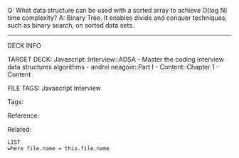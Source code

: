 Q: What data structure can be used with a sorted array to achieve O(log N) time complexity?
A: Binary Tree. It enables divide and conquer techniques, such as binary search, on sorted data sets.
<!--ID: 1689972344248-->



---

DECK INFO

TARGET DECK: Javascript::Interview::ADSA - Master the coding interview data structures algorithms - andrei neagoie::Part I - Content::Chapter 1 - Content

FILE TAGS: Javascript Interview

Tags:

Reference:

Related:

```dataview
LIST
where file.name = this.file.name
```
